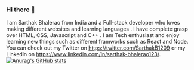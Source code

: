 ### Hi there 👋

I am Sarthak Bhalerao from India and a Full-stack developer who loves making different websites and learning languages . I have complete grasp over HTML, CSS, Javascript and C++ . I am Tech enthusiast and enjoy learning new things such as different framworks such as React and Node. You can check out my Twitter on https://twitter.com/SarthakB1209 or my Linkedin on https://www.linkedin.com/in/sarthak-bhalerao123/.
<br>
[![Anurag's GitHub stats](https://github-readme-stats.vercel.app/api?username=Sarthak12903)](https://github.com/anuraghazra/github-readme-stats)
<!--
**Sarthak12903/Sarthak12903** is a ✨ _special_ ✨ repository because its `README.md` (this file) appears on your GitHub profile.

Here are some ideas to get you started:

- 🔭 I’m currently working on ...
- 🌱 I’m currently learning ...
- 👯 I’m looking to collaborate on ...
- 🤔 I’m looking for help with ...
- 💬 Ask me about ...
- 📫 How to reach me: ...
- 😄 Pronouns: ...
- ⚡ Fun fact: ...
-->

